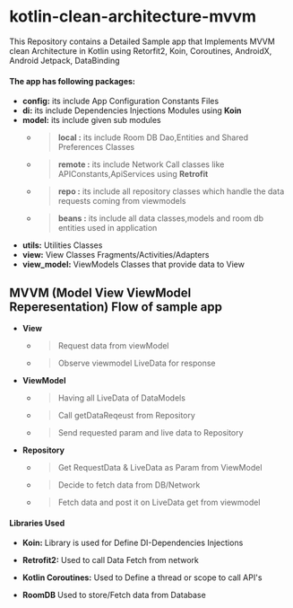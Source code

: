 # kotlin-clean-architecture-mvvm
This Repository contains a Detailed Sample app that Implements MVVM clean Architecture in Kotlin using
Retorfit2, Koin, Coroutines, AndroidX, Android Jetpack, DataBinding 

#### The app has following packages:

 - **config:** its include App Configuration Constants Files 
 - **di:** its include Dependencies Injections Modules using **Koin**
 - **model:** its include given sub modules 
   - > **local :** its include Room DB Dao,Entities and Shared Preferences Classes  
   - > **remote :** its include Network Call classes like APIConstants,ApiServices using **Retrofit**    
   - > **repo :** its include all repository classes which handle the data requests coming from viewmodels      
   - > **beans :** its include all data classes,models and room db entities used in application
 - **utils:** Utilities Classes 
 - **view:** View Classes Fragments/Activities/Adapters 
 - **view_model:** ViewModels Classes that provide data to View 

 
 
 
## MVVM (Model View ViewModel Reperesentation) Flow of sample app 

- **View** 
  - >  Request data from viewModel
  - >  Observe viewmodel LiveData for response  


- **ViewModel**  
  - > Having all LiveData of DataModels   
  - > Call getDataReqeust from Repository 
  - > Send requested param and live data to Repository  

- **Repository** 
  - > Get RequestData & LiveData as Param from ViewModel 
  - > Decide to fetch data from DB/Network 
  - > Fetch data and post it on LiveData get from viewmodel
            
  
#### Libraries Used   
- **Koin:**  Library is used for Define DI-Dependencies Injections

- **Retrofit2:** Used to call Data Fetch  from network

- **Kotlin Coroutines:** Used to Define a thread or scope to call API's 

- **RoomDB** Used to store/Fetch data from Database



